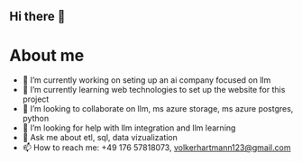 ## Hi there 👋

<!--
**volkerhartmann123/volkerhartmann123** is a ✨ _special_ ✨ repository because its `README.md` (this file) appears on your GitHub profile.

Here are some ideas to get you started:

- 🔭 I’m currently working on ...
- 🌱 I’m currently learning ...
- 👯 I’m looking to collaborate on ...
- 🤔 I’m looking for help with ...
- 💬 Ask me about ...
- 📫 How to reach me: ...
- 😄 Pronouns: ...
- ⚡ Fun fact: ...
-->
# About me
- 🔭 I’m currently working on seting up an ai company focused on llm
- 🌱 I’m currently learning web technologies to set up the website for this project
- 👯 I’m looking to collaborate on llm, ms azure storage, ms azure postgres, python
- 🤔 I’m looking for help with llm integration and llm learning
- 💬 Ask me about etl, sql, data vizualization
- 📫 How to reach me: +49 176 57818073, volkerhartmann123@gmail.com
